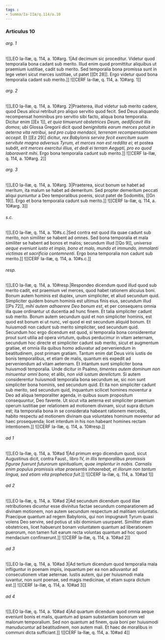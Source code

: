 ```yaml
---
tags : 
- Summa/Ia-IIæ/q.114/a.10
---
```


### Articulus 10

###### arg. 1
![[LEO Ia-IIæ, q. 114, a. 10#arg. 1|Ad decimum sic proceditur. Videtur quod temporalia bona cadant sub merito. Illud enim quod promittitur aliquibus ut praemium iustitiae, cadit sub merito. Sed temporalia bona promissa sunt in lege veteri sicut merces iustitiae, ut patet [[Dt 28]]. Ergo videtur quod bona temporalia cadant sub merito.]]
![[CERF Ia-IIæ, q. 114, a. 10#arg. 1]]

###### arg. 2
![[LEO Ia-IIæ, q. 114, a. 10#arg. 2|Praeterea, illud videtur sub merito cadere, quod Deus alicui retribuit pro aliquo servitio quod fecit. Sed Deus aliquando recompensat hominibus pro servitio sibi facto, aliqua bona temporalia. Dicitur enim [[Ex 1]], *et quia timuerunt obstetrices Deum, aedificavit illis domos*; ubi Glossa Gregorii dicit quod *benignitatis earum merces potuit in aeterna vita retribui, sed pro culpa mendacii, terrenam recompensationem accepit*. Et [[Ez 29]] dicitur, *rex Babylonis servire fecit exercitum suum servitute magna adversus Tyrum, et merces non est reddita ei*; et postea subdit, *erit merces exercitui illius, et dedi ei terram Aegypti, pro eo quod laboraverit mihi*. Ergo bona temporalia cadunt sub merito.]]
![[CERF Ia-IIæ, q. 114, a. 10#arg. 2]]

###### arg. 3
![[LEO Ia-IIæ, q. 114, a. 10#arg. 3|Praeterea, sicut bonum se habet ad meritum, ita malum se habet ad demeritum. Sed propter demeritum peccati aliqui puniuntur a Deo temporalibus poenis, sicut patet de Sodomitis, [[Gn 19]]. Ergo et bona temporalia cadunt sub merito.]]
![[CERF Ia-IIæ, q. 114, a. 10#arg. 3]]

###### s.c.
![[LEO Ia-IIæ, q. 114, a. 10#s.c.|Sed contra est quod illa quae cadunt sub merito, non similiter se habent ad omnes. Sed bona temporalia et mala similiter se habent ad bonos et malos; secundum illud [[Qo 9]], *universa aeque eveniunt iusto et impio, bono et malo, mundo et immundo, immolanti victimas et sacrificia contemnenti*. Ergo bona temporalia non cadunt sub merito.]]
![[CERF Ia-IIæ, q. 114, a. 10#s.c.]]

###### resp.
![[LEO Ia-IIæ, q. 114, a. 10#resp.|Respondeo dicendum quod illud quod sub merito cadit, est praemium vel merces, quod habet rationem alicuius boni. Bonum autem hominis est duplex, unum simpliciter, et aliud secundum quid. Simpliciter quidem bonum hominis est ultimus finis eius, secundum illud [[Ps 72]], *mihi autem adhaerere Deo bonum est*, et per consequens omnia illa quae ordinantur ut ducentia ad hunc finem. Et talia simpliciter cadunt sub merito. Bonum autem secundum quid et non simpliciter hominis, est quod est bonum ei ut nunc, vel quod ei est secundum aliquid bonum. Et huiusmodi non cadunt sub merito simpliciter, sed secundum quid. Secundum hoc ergo dicendum est quod, si temporalia bona considerentur prout sunt utilia ad opera virtutum, quibus perducimur in vitam aeternam, secundum hoc directe et simpliciter cadunt sub merito, sicut et augmentum gratiae, et omnia illa quibus homo adiuvatur ad perveniendum in beatitudinem, post primam gratiam. Tantum enim dat Deus viris iustis de bonis temporalibus, et etiam de malis, quantum eis expedit ad perveniendum ad vitam aeternam. Et intantum sunt simpliciter bona huiusmodi temporalia. Unde dicitur in Psalmo, *timentes autem dominum non minuentur omni bono*; et alibi, *non vidi iustum derelictum*. Si autem considerentur huiusmodi temporalia bona secundum se, sic non sunt simpliciter bona hominis, sed secundum quid. Et ita non simpliciter cadunt sub merito, sed secundum quid, inquantum scilicet homines moventur a Deo ad aliqua temporaliter agenda, in quibus suum propositum consequuntur, Deo favente. Ut sicut vita aeterna est simpliciter praemium operum iustitiae per relationem ad motionem divinam, sicut supra dictum est; ita temporalia bona in se considerata habeant rationem mercedis, habito respectu ad motionem divinam qua voluntates hominum moventur ad haec prosequenda; licet interdum in his non habeant homines rectam intentionem.]]
![[CERF Ia-IIæ, q. 114, a. 10#resp.]]

###### ad 1
![[LEO Ia-IIæ, q. 114, a. 10#ad 1|Ad primum ergo dicendum quod, sicut Augustinus dicit, contra Faust., libro IV, *in illis temporalibus promissis figurae fuerunt futurorum spiritualium, quae implentur in nobis. Carnalis enim populus promissis vitae praesentis inhaerebat, et illorum non tantum lingua, sed etiam vita prophetica fuit*.]]
![[CERF Ia-IIæ, q. 114, a. 10#ad 1]]

###### ad 2
![[LEO Ia-IIæ, q. 114, a. 10#ad 2|Ad secundum dicendum quod illae retributiones dicuntur esse divinitus factae secundum comparationem ad divinam motionem, non autem secundum respectum ad malitiam voluntatis. Praecipue quantum ad regem Babylonis, qui non impugnavit Tyrum quasi volens Deo servire, sed potius ut sibi dominium usurparet. Similiter etiam obstetrices, licet habuerunt bonam voluntatem quantum ad liberationem puerorum, non tamen fuit earum recta voluntas quantum ad hoc quod mendacium confinxerunt.]]
![[CERF Ia-IIæ, q. 114, a. 10#ad 2]]

###### ad 3
![[LEO Ia-IIæ, q. 114, a. 10#ad 3|Ad tertium dicendum quod temporalia mala infliguntur in poenam impiis, inquantum per ea non adiuvantur ad consecutionem vitae aeternae. Iustis autem, qui per huiusmodi mala iuvantur, non sunt poenae, sed magis medicinae, ut etiam supra dictum est.]]
![[CERF Ia-IIæ, q. 114, a. 10#ad 3]]

###### ad 4
![[LEO Ia-IIæ, q. 114, a. 10#ad 4|Ad quartum dicendum quod omnia aeque eveniunt bonis et malis, quantum ad ipsam substantiam bonorum vel malorum temporalium. Sed non quantum ad finem, quia boni per huiusmodi manuducuntur ad beatitudinem, non autem mali. Et haec de moralibus in communi dicta sufficiant.]]
![[CERF Ia-IIæ, q. 114, a. 10#ad 4]]

